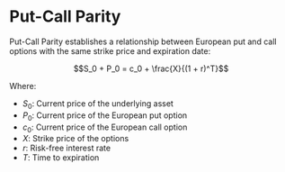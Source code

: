 
# Put-Call Parity

Put-Call Parity establishes a relationship between European put and call options with the same strike price and expiration date:

$$S_0 + P_0 = c_0 + \frac{X}{(1 + r)^T}$$

Where:
- $S_0$: Current price of the underlying asset
- $P_0$: Current price of the European put option
- $c_0$: Current price of the European call option
- $X$: Strike price of the options
- $r$: Risk-free interest rate
- $T$: Time to expiration
